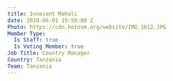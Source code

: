 ```yaml
---
title: Innocent Maholi
date: 2018-06-01 19:58:00 Z
Photo: https://cdn.hotosm.org/website/IMG_1612.JPG
Member Type:
  Is Staff: true
  Is Voting Member: true
Job Title: Country Manager
Country: Tanzania
Team: Tanzania
---
```


